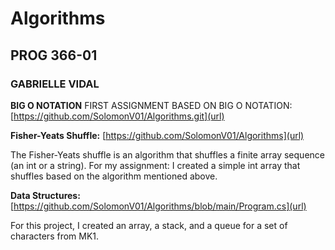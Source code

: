 # Algorithms
## PROG 366-01
### GABRIELLE VIDAL

**BIG O NOTATION**
FIRST ASSIGNMENT BASED ON BIG O NOTATION:
[https://github.com/SolomonV01/Algorithms.git](url)

**Fisher-Yeats Shuffle:**
[https://github.com/SolomonV01/Algorithms](url)

The Fisher-Yeats shuffle is an algorithm that shuffles a finite array sequence (an int or a string).
For my assignment:
I created a simple int array that shuffles based on the algorithm mentioned above.


**Data Structures:**
[https://github.com/SolomonV01/Algorithms/blob/main/Program.cs](url)

For this project, I created an array, a stack, and a queue for a set of characters from MK1.
